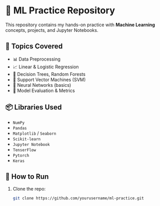 # 🧠 ML Practice Repository

This repository contains my hands-on practice with **Machine Learning** concepts, projects, and Jupyter Notebooks.

## 🚀 Topics Covered

- 📊 Data Preprocessing
- 📈 Linear & Logistic Regression
- 🌳 Decision Trees, Random Forests
- 🤖 Support Vector Machines (SVM)
- 🧠 Neural Networks (basics)
- 🧪 Model Evaluation & Metrics

## 📦 Libraries Used

- `NumPy`
- `Pandas`
- `Matplotlib` / `Seaborn`
- `Scikit-learn`
- `Jupyter Notebook`
- `TenserFlow`
- `Pytorch`
- `Keras`

## 🧪 How to Run

1. Clone the repo:
   ```bash
   git clone https://github.com/yourusername/ml-practice.git
